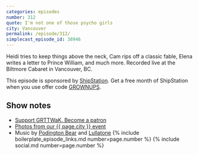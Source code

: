 ```yaml
---
categories: episodes
number: 312
quote: I'm not one of those psycho girls
city: Vancouver
permalink: /episode/312/
simplecast_episode_id: 38946
---
```


Heidi tries to keep things above the neck, Cam rips off a classic fable, Elena writes a letter to Prince William, and much more. Recorded live at the Biltmore Cabaret in Vancouver, BC.

This episode is sponsored by [ShipStation](https://www.shipstation.com/step1/?coupon=grownups&utm_campaign=podcasts-promo-q2-2016&utm_medium=podcast-ad-jun-2016&utm_source=grownups-read-things-they-wrote-as-kids&ref=grownups_podcast). Get a free month of ShipStation when you use offer code [GROWNUPS](https://www.shipstation.com/step1/?coupon=grownups&utm_campaign=podcasts-promo-q2-2016&utm_medium=podcast-ad-jun-2016&utm_source=grownups-read-things-they-wrote-as-kids&ref=grownups_podcast).

## Show notes
- [Support GRTTWaK. Become a patron](https://grownupsreadthingstheywroteaskids.com/support/?utm_source=podcast&utm_medium=referral&utm_campaign=312)
- [Photos from our {{ page.city }} event](https://www.facebook.com/grownupsreadthingstheywroteaskids/photos/?tab=album&album_id=10153867740048600)
- Music by [Podington Bear](https://geo.itunes.apple.com/us/artist/podington-bear/id250459572?at=10lR7u&mt=1&app=music) and [Lullatone](https://geo.itunes.apple.com/us/artist/lullatone/id34467705?at=10lR7u&mt=1&app=music)
{% include boilerplate_episode_links.md number=page.number %}
{% include social.md number=page.number %}